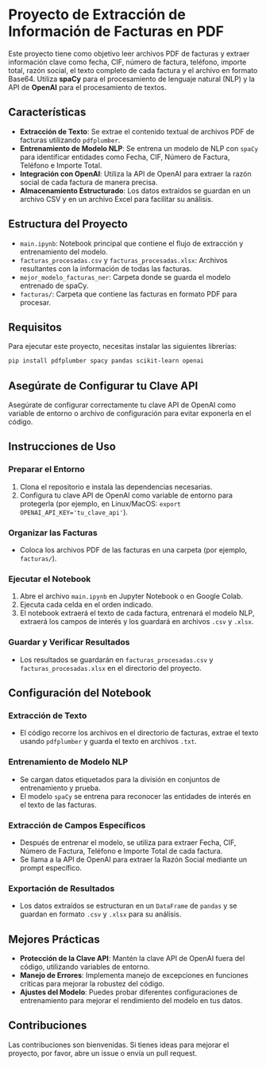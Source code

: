 # Proyecto de Extracción de Información de Facturas en PDF

Este proyecto tiene como objetivo leer archivos PDF de facturas y extraer información clave como fecha, CIF, número de factura, teléfono, importe total, razón social, el texto completo de cada factura y el archivo en formato Base64. Utiliza **spaCy** para el procesamiento de lenguaje natural (NLP) y la API de **OpenAI** para el procesamiento de textos.

## Características

- **Extracción de Texto**: Se extrae el contenido textual de archivos PDF de facturas utilizando `pdfplumber`.
- **Entrenamiento de Modelo NLP**: Se entrena un modelo de NLP con `spaCy` para identificar entidades como Fecha, CIF, Número de Factura, Teléfono e Importe Total.
- **Integración con OpenAI**: Utiliza la API de OpenAI para extraer la razón social de cada factura de manera precisa.
- **Almacenamiento Estructurado**: Los datos extraídos se guardan en un archivo CSV y en un archivo Excel para facilitar su análisis.

## Estructura del Proyecto

- `main.ipynb`: Notebook principal que contiene el flujo de extracción y entrenamiento del modelo.
- `facturas_procesadas.csv` y `facturas_procesadas.xlsx`: Archivos resultantes con la información de todas las facturas.
- `mejor_modelo_facturas_ner`: Carpeta donde se guarda el modelo entrenado de spaCy.
- `facturas/`: Carpeta que contiene las facturas en formato PDF para procesar.

## Requisitos

Para ejecutar este proyecto, necesitas instalar las siguientes librerías:

```bash
pip install pdfplumber spacy pandas scikit-learn openai
```
## Asegúrate de Configurar tu Clave API

Asegúrate de configurar correctamente tu clave API de OpenAI como variable de entorno o archivo de configuración para evitar exponerla en el código.

## Instrucciones de Uso

### Preparar el Entorno

1. Clona el repositorio e instala las dependencias necesarias.
2. Configura tu clave API de OpenAI como variable de entorno para protegerla (por ejemplo, en Linux/MacOS: `export OPENAI_API_KEY='tu_clave_api'`).

### Organizar las Facturas

- Coloca los archivos PDF de las facturas en una carpeta (por ejemplo, `facturas/`).

### Ejecutar el Notebook

1. Abre el archivo `main.ipynb` en Jupyter Notebook o en Google Colab.
2. Ejecuta cada celda en el orden indicado.
3. El notebook extraerá el texto de cada factura, entrenará el modelo NLP, extraerá los campos de interés y los guardará en archivos `.csv` y `.xlsx`.

### Guardar y Verificar Resultados

- Los resultados se guardarán en `facturas_procesadas.csv` y `facturas_procesadas.xlsx` en el directorio del proyecto.

## Configuración del Notebook

### Extracción de Texto

- El código recorre los archivos en el directorio de facturas, extrae el texto usando `pdfplumber` y guarda el texto en archivos `.txt`.

### Entrenamiento de Modelo NLP

- Se cargan datos etiquetados para la división en conjuntos de entrenamiento y prueba.
- El modelo `spaCy` se entrena para reconocer las entidades de interés en el texto de las facturas.

### Extracción de Campos Específicos

- Después de entrenar el modelo, se utiliza para extraer Fecha, CIF, Número de Factura, Teléfono e Importe Total de cada factura.
- Se llama a la API de OpenAI para extraer la Razón Social mediante un prompt específico.

### Exportación de Resultados

- Los datos extraídos se estructuran en un `DataFrame` de `pandas` y se guardan en formato `.csv` y `.xlsx` para su análisis.

## Mejores Prácticas

- **Protección de la Clave API**: Mantén la clave API de OpenAI fuera del código, utilizando variables de entorno.
- **Manejo de Errores**: Implementa manejo de excepciones en funciones críticas para mejorar la robustez del código.
- **Ajustes del Modelo**: Puedes probar diferentes configuraciones de entrenamiento para mejorar el rendimiento del modelo en tus datos.

## Contribuciones

Las contribuciones son bienvenidas. Si tienes ideas para mejorar el proyecto, por favor, abre un issue o envía un pull request.

